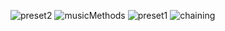 ![preset2](https://github.com/user-attachments/assets/a5f51a6d-038b-40c1-83cd-025acadd2233)
![musicMethods](https://github.com/user-attachments/assets/cd8a10ed-2354-4d17-a5a8-735df43b1b74)
![preset1](https://github.com/user-attachments/assets/c8255954-d8fc-4f7d-84e0-5919eec78b7a)
![chaining](https://github.com/user-attachments/assets/2419ebad-96f6-409a-b201-82fd86986304)
